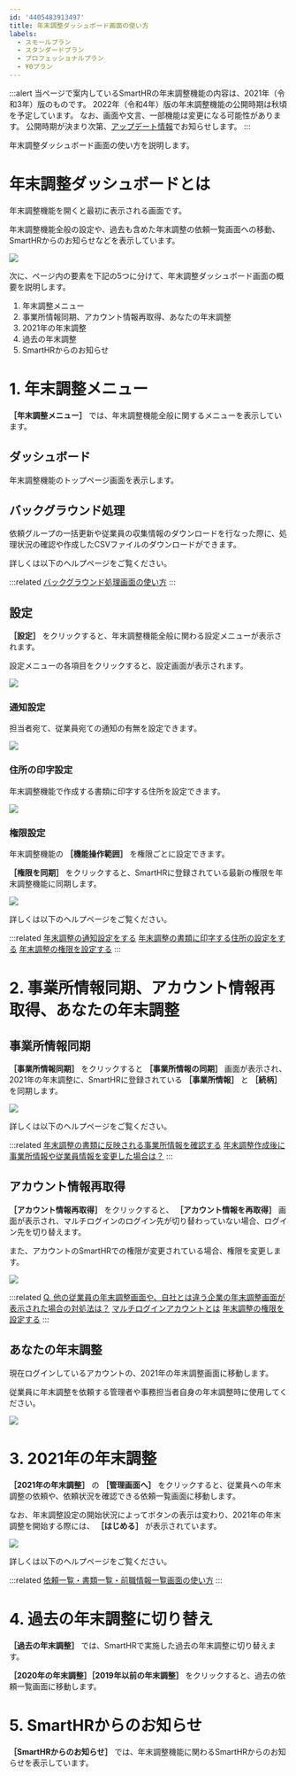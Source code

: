 ```yaml
---
id: '4405483913497'
title: 年末調整ダッシュボード画面の使い方
labels:
  - スモールプラン
  - スタンダードプラン
  - プロフェッショナルプラン
  - ¥0プラン
---
```

:::alert
当ページで案内しているSmartHRの年末調整機能の内容は、2021年（令和3年）版のものです。
2022年（令和4年）版の年末調整機能の公開時期は秋頃を予定しています。
なお、画面や文言、一部機能は変更になる可能性があります。
公開時期が決まり次第、[アップデート情報](https://smarthr.jp/update)でお知らせします。
:::

年末調整ダッシュボード画面の使い方を説明します。

# 年末調整ダッシュボードとは

年末調整機能を開くと最初に表示される画面です。

年末調整機能全般の設定や、過去も含めた年末調整の依頼一覧画面への移動、SmartHRからのお知らせなどを表示しています。

![](./00________SmartHR____________.png)

次に、ページ内の要素を下記の5つに分けて、年末調整ダッシュボード画面の概要を説明します。

1.  年末調整メニュー
2.  事業所情報同期、アカウント情報再取得、あなたの年末調整
3.  2021年の年末調整
4.  過去の年末調整
5.  SmartHRからのお知らせ

# 1\. 年末調整メニュー

 **［年末調整メニュー］** では、年末調整機能全般に関するメニューを表示しています。

## ダッシュボード

年末調整機能のトップページ画面を表示します。

## バックグラウンド処理

依頼グループの一括更新や従業員の収集情報のダウンロードを行なった際に、処理状況の確認や作成したCSVファイルのダウンロードができます。

詳しくは以下のヘルプページをご覧ください。

:::related
[バックグラウンド処理画面の使い方](https://knowledge.smarthr.jp/hc/ja/articles/4405483938073)
:::

## 設定

 **［設定］** をクリックすると、年末調整機能全般に関わる設定メニューが表示されます。

設定メニューの各項目をクリックすると、設定画面が表示されます。

![](./01________SmartHR____________.png)

### 通知設定

担当者宛て、従業員宛ての通知の有無を設定できます。

![](./02________SmartHR____________.png)

### 住所の印字設定

年末調整機能で作成する書類に印字する住所を設定できます。

![](./03________SmartHR____________.png)

### 権限設定

年末調整機能の **［機能操作範囲］** を権限ごとに設定できます。

 **［権限を同期］** をクリックすると、SmartHRに登録されている最新の権限を年末調整機能に同期します。

![](./04________SmartHR____________.png)

詳しくは以下のヘルプページをご覧ください。

:::related
[年末調整の通知設定をする](https://knowledge.smarthr.jp/hc/ja/articles/360053201294)
[年末調整の書類に印字する住所の設定をする](https://knowledge.smarthr.jp/hc/ja/articles/360053201314)
[年末調整の権限を設定する](https://knowledge.smarthr.jp/hc/ja/articles/360034870874)
:::

# 2\. 事業所情報同期、アカウント情報再取得、あなたの年末調整

## 事業所情報同期

 **［事業所情報同期］** をクリックすると **［事業所情報の同期］** 画面が表示され、2021年の年末調整に、SmartHRに登録されている **［事業所情報］** と **［続柄］** を同期します。

![](./05________SmartHR____________.png)

詳しくは以下のヘルプページをご覧ください。

:::related
[年末調整の書類に反映される事業所情報を確認する](https://knowledge.smarthr.jp/hc/ja/articles/360035342214)
[年末調整作成後に事業所情報や従業員情報を変更した場合は？](https://knowledge.smarthr.jp/hc/ja/articles/360035370173)
:::

## アカウント情報再取得

 **［アカウント情報再取得］** をクリックすると、 **［アカウント情報を再取得］** 画面が表示され、マルチログインのログイン先が切り替わっていない場合、ログイン先を切り替えます。

また、アカウントのSmartHRでの権限が変更されている場合、権限を変更します。

![](./06________SmartHR____________.png)

:::related
[Q. 他の従業員の年末調整画面や、自社とは違う企業の年末調整画面が表示された場合の対処法は？](https://knowledge.smarthr.jp/hc/ja/articles/360035370393)
[マルチログインアカウントとは](https://knowledge.smarthr.jp/hc/ja/articles/360026262853)
[年末調整の権限を設定する](https://knowledge.smarthr.jp/hc/ja/articles/360034870874)
:::

## あなたの年末調整

現在ログインしているアカウントの、2021年の年末調整画面に移動します。

従業員に年末調整を依頼する管理者や事務担当者自身の年末調整時に使用してください。

![](./07________SmartHR____________.png)

# 3\. 2021年の年末調整

 **［2021年の年末調整］** の **［管理画面へ］** をクリックすると、従業員への年末調整の依頼や、依頼状況を確認できる依頼一覧画面に移動します。

なお、年末調整設定の開始状況によってボタンの表示は変わり、2021年の年末調整を開始する際には、 **［はじめる］** が表示されています。

![](./________________pc.png)

詳しくは以下のヘルプページをご覧ください。

:::related
[依頼一覧・書類一覧・前職情報一覧画面の使い方](https://knowledge.smarthr.jp/hc/ja/articles/4405128387865)
:::

# 4\. 過去の年末調整に切り替え

 **［過去の年末調整］** では、SmartHRで実施した過去の年末調整に切り替えます。

 **［2020年の年末調整］［2019年以前の年末調整］** をクリックすると、過去の依頼一覧画面に移動します。

# 5\. SmartHRからのお知らせ

 **［SmartHRからのお知らせ］** では、年末調整機能に関わるSmartHRからのお知らせを表示しています。
